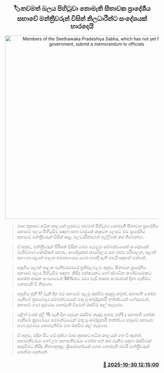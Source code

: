 <p align='center'><b><h2 align='center' title='Members of the Seethawaka Pradeshiya Sabha, which has not yet formed a government, submit a memorandum to officials'>🏷තවමත් බලය පිහිටුවා නොමැති සීතාවක ප්‍රාදේශීය සභාවේ මන්ත්‍රීවරුන් විසින් නිලධාරීන්ට සංදේශයක් භාරදෙයි</h2></b></p>
<p align='center'><img src='https://helakuru.sgp1.cdn.digitaloceanspaces.com/esana/images/lib/sithawaka-pc.jpg' width='600' alt='Members of the Seethawaka Pradeshiya Sabha, which has not yet formed a government, submit a memorandum to officials'></p>

> මාස තුනකට අධික කාලයක් පුරාවට තවමත් පිහිටුවා නොමැති සීතාවක ප්‍රාදේශීය සභාවේ බලය පිහිටුවීම සඳහා සභා වාරයක් කැඳවන ලෙසට එම ප්‍රාදේශීය සභාවේ මන්ත්‍රීවරුන් විසින් අදාළ බලධාරීන්ගෙන් ඉල්ලීමක් කර තිබෙනවා.

> ඒ අනුව, මන්ත්‍රීවරුන් පිරිසක් විසින් මෙම ගැටලුව සම්බන්ධයෙන් සංදේශයක් මැතිවරණ කොමිෂන් සභාව, ආණ්ඩුකාර කාර්යාලය සහ රාජ්‍ය පරිපාලන, පළාත් සභා හා පළාත් පාලන අමාත්‍යාංශය වෙත භාරදී ඇති බවයි සඳහන් වන්නේ.

> පසුගිය පළාත් පාලන මැතිවරණයේ ප්‍රතිඵලවලට අනුව, සීතාවක ප්‍රාදේශීය සභාවේ බලය පිහිටුවීම සඳහා  කිසිදු පක්ෂයකට හෝ ස්වාධීන කණ්ඩායමකට සමස්ත ආසන සංඛ්‍යාවෙන් 50%කට වඩා වැඩි ආසන සංඛ්‍යාවක් දිනා ගැනීමට නොහැකි වී තිබුණා.

> පසුගිය ජුනි 17 වැනි දින එම සභාවේ පළමු රැස්වීම කැඳවූ නමුත්, සභාපති තෝරා ගැනීමේ ක්‍රමවේදය සම්බන්ධයෙන් මතු වූ අර්බුදකාරී තත්ත්වයන් හේතුවෙන්, සභාවේ ගණ පූරණය නොමැති වීමෙන් රැස්වීම කල් තැබුණා.

> යළිත් වරක් ජූලි 15 වැනි දින දෙවන රැස්වීම කැඳවූ අතර, එහිදී ද සභාපති තෝරා ගැනීමේ ක්‍රමවේදය සම්බන්ධයෙන් මතු වූ අර්බුදකාරී තත්ත්වය හමුවේ සභාවේ ගණ පූරණය නොමැතිවීම මත රැස්වීම කල් තැබුණා.

> ඒ අනුව, එදින සිට මේ දක්වා මාස තුනකට අධික කාලයක් ගත වී ඇතත්, සභාපතිවරයා හෝ උප සභාපතිවරයා තෝරා පත් කර ගැනීම සඳහා රැස්වීමක් කැඳවීමට කිසිදු නීත්‍යානුකූල ක්‍රියාමාර්ගයක් ගෙන නොමැති බවයි මන්ත්‍රීවරුන් පෙන්වා දෙන්නේ.



<h3 align='right'><a href='https://www.helakuru.lk/esana/p/114937/'>📅 2025-10-30 12:15:00</a></h3>
